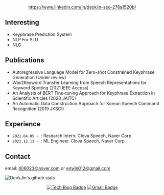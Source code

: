 <div align=center>

https://www.linkedin.com/in/deokjin-seo-276a1520b/

</div>

## Interesting
- Keyphrase Prediction System
- NLP For SLU
- NLG

## Publications
- Autoregressive Language Model for Zero-shot Constrained Keyphrase Generation (Under review)
- Wav2Keyword Transfer Learning from Speech Representations for Keyword Spotting (2021 IEEE Access)
- An Analysis of BERT Fine-tuning Approach for Keyphrase Extraction in Scientific Articles (2020 JAITC)
- An Automatic Data Construction Approach for Korean Speech Command Recognition (2019 JKSCI)

## Experience
- ```2021.04.05 ~ ```: Research Intern. Clova Speech, Naver Corp.
- ```2021.12.13 ~ ```: ML Engineer. Clova Speech, Naver Corp.

## Contact
email: 406023@naver.com or ejrwls012@gmail.com

![DeokJin's github stats](https://github-readme-stats.vercel.app/api?username=qute012&show_icons=true)

<div align=center>

[![Tech Blog Badge](http://img.shields.io/badge/-Tech%20blog-black?style=flat-square&logo=github&link=https://github.com/qute012/paper-review)](https://qute012.github.io/) 
[![Gmail Badge](https://img.shields.io/badge/-Gmail-d14836?style=flat-square&logo=Gmail&logoColor=white&link=mailto:ejrwls012@gmail.com)](mailto:ejrwls012@gmail.com)
</div>

<!--
**qute012/qute012** is a ✨ _special_ ✨ repository because its `README.md` (this file) appears on your GitHub profile.

Here are some ideas to get you started:

- 🔭 I’m currently working on ...
- 🌱 I’m currently learning ...
- 👯 I’m looking to collaborate on ...
- 🤔 I’m looking for help with ...
- 💬 Ask me about ...
- 📫 How to reach me: ...
- 😄 Pronouns: ...
- ⚡ Fun fact: ...
-->

